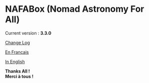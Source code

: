 # NAFABox (Nomad Astronomy For All)

Current version : **3.3.0**

[Change Log](https://github.com/Patrick-81/NAFABox/blob/master/doc/ChangeLog.md)

[En Francais](https://github.com/Patrick-81/NAFABox/blob/master/doc/README_FR.md)

[In English](https://github.com/Patrick-81/NAFABox/blob/master/doc/README_EN.md)

**Thanks All !**   
**Merci à tous !**
